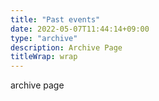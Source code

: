 ```yaml
---
title: "Past events"
date: 2022-05-07T11:44:14+09:00
type: "archive"
description: Archive Page
titleWrap: wrap
---
```


archive page
